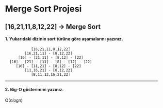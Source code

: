 # Merge Sort Projesi

## [16,21,11,8,12,22] -> Merge Sort


#### **1. Yukarıdaki dizinin sort türüne göre aşamalarını yazınız.**
```
            [16,21,11,8,12,22]   
         [16,21,11] - [8,12,22]  
      [16] - [21,11] - [8,12] - [22]  
  [16] - [21] - [11] - [8] - [12] - [22]  
     [16] - [11,21] - [8,12] - [22]  
         [11,16,21] - [8,12,22]  
            [8,11,12,16,21,22]  
```
***

#### **2. Big-O gösterimini yazınız.**

O($nlogn$)
